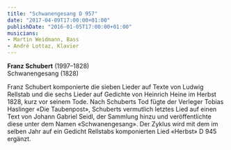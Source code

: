 ```yaml
---
title: "Schwanengesang D 957"
date: "2017-04-09T17:00:00+01:00"
publishDate: "2016-01-05T17:00:00+01:00"
musicians:
- Martin Weidmann, Bass
- André Lottaz, Klavier
---
```


__Franz Schubert__ (1997–1828)  
Schwanengesang (1828)

Franz Schubert komponierte die sieben Lieder auf Texte von Ludwig Rellstab und die sechs Lieder
auf Gedichte von Heinrich Heine im Herbst 1828, kurz vor seinem Tode. Nach Schuberts Tod fügte 
der Verleger Tobias Haslinger «Die Taubenpost», Schuberts vermutlich letztes Lied auf einen Text
von Johann Gabriel Seidl, der Sammlung hinzu und veröffentlichte diese unter dem Namen
«Schwanengesang». Der Zyklus wird mit dem im selben Jahr auf ein Gedicht Rellstabs komponierten
Lied «Herbst» D 945 ergänzt.
